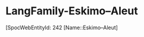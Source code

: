 ﻿---
type: LangFamily
tags: 
- Lang_Family
---

# LangFamily-Eskimo–Aleut

[SpocWebEntityId: 242
[Name::Eskimo–Aleut]

